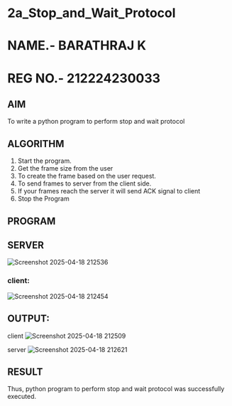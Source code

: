# 2a_Stop_and_Wait_Protocol
# NAME.- BARATHRAJ K
# REG NO.- 212224230033

## AIM 

To write a python program to perform stop and wait protocol

## ALGORITHM

1. Start the program.
2. Get the frame size from the user
3. To create the frame based on the user request.
4. To send frames to server from the client side.
5. If your frames reach the server it will send ACK signal to client
6. Stop the Program
   
## PROGRAM

## SERVER

![Screenshot 2025-04-18 212536](https://github.com/user-attachments/assets/7e533f52-2f52-47e7-b39d-e26f9b13e452)

### client:

![Screenshot 2025-04-18 212454](https://github.com/user-attachments/assets/f53d7718-2a92-4285-9b5a-2d2fac511bb7)


## OUTPUT:

client
![Screenshot 2025-04-18 212509](https://github.com/user-attachments/assets/1518358e-5f3b-436e-97ed-69d05937b630)

server
![Screenshot 2025-04-18 212621](https://github.com/user-attachments/assets/e215517c-8b52-4bfc-98ab-0af9f6adffb1)

## RESULT
Thus, python program to perform stop and wait protocol was successfully executed.
